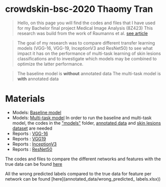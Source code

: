 # crowdskin-bsc-2020 Thaomy Tran

> Hello, on this page you will find the codes and files that I have used for my Bachelor final project Medical Image Analysis (8Z423)
This research was build from the work of Raumanns et al. [see article](https://arxiv.org/pdf/2004.14745.pdf)

> The goal of my research was to compare different transfer learning models (VGG-16, VGG-19, InceptionV3 and ResNet50) to see what impact it has on the performance of multi-task learning  of skin lesions classifications
and to investigate which models may be combined to optimize the latter performance. 

> The baseline model is **without** annotated data
> The multi-task model is **with** annotated data

# Materials

- Models: [Baseline model](models/Baseline.ipynb)
- Models: [Multi-task model](models/Multitask_model.ipynb)
In order to run the baseline and multi-task model, the codes in the ["models"](models) folder, [annotated data](annotated_data) and [skin lesions dataset](https://drive.google.com/drive/folders/1D4AvE4cE7uEsVfj2zK6JwPRw_Htm69f8?usp=sharing)  are needed
- Reports : [VGG-16](VGG16)
- Reports : [VGG19](VGG19)
- Reports : [InceptionV3](inceptionV3)
- Reports : [ResNet50](ResNet50)



The codes and files to compare the different networks and features with the true data can be found [here](Codes)

All the wrong predicted labels compared to the true data for feature per network can be found [here](annotated_data/wrong_predicted_ labels.xlsx))

